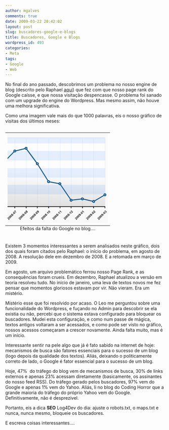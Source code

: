 ```yaml
---
author: mgalves
comments: true
date: 2009-03-22 20:42:02
layout: post
slug: buscadores-google-e-blogs
title: Buscadores, Google e Blogs
wordpress_id: 493
categories:
- Meta
tags:
- Google
- Web
---
```


No final do ano passado, descobrimos um problema no nosso engine de blog (descrito pelo Raphael [aqui](http://log4dev.com/2009/01/08/faxina-de-ano-novo/)) que fez com que nosso page rank do Google caísse, e que nossa visitação despencasse. O problema foi sanado com um upgrade do engine do Wordpress. Mas mesmo assim, não houve uma melhora significativa.

Como uma imagem vale mais do que 1000 palavras, eis o nosso gráfico de visitas dos últimos meses:

<table align="center" style="margin-top: 2em; margin-bottom: 2em">
    <caption align="bottom">Efeitos da falta do Google no blog....</caption>
    <tr><td>
     <img src="/images/2009-03-22-buscadores-google-e-blogs/log4dev.png" />
    </td></tr>
</table>

Existem 3 momentos interessantes a serem analisados neste gráfico, dois dos quais foram citados pelo Raphael: o início do problema, em agosto de 2008. A resolução dele em dezembro de 2008. E a retomada em março de 2009.

Em agosto, um arquivo problemático ferrou nosso Page Rank, e as consequências foram crueis. Em dezembro, Raphael atualizou a versão em teoria resolveu tudo. No início de janeiro, uma leva de textos novos me fez pensar que momentos gloriosos estavam por vir. Não vieram. Era um mistério.

Mistério esse que foi resolvido por acaso. O Leo me perguntou sobre uma funcionalidade do Wordpress, e fuçando no Admin para descobrir se ela existia ou não, percebi que o sistema estava configurado para bloquear os buscadores. Mudei esta configuração, e como num passe de mágica, textos antigos voltaram a ser acessados, e como pode ser visto no gráfico, nossos acessos começaram a crescer novamente. Ainda falta muito, mas é um início.

Interessante sentir na pele algo que já é fato sabido na internet de hoje: mecanismos de busca são fatores essenciais para o sucesso de um blog (logo depois da qualidade dos textos). Aliás, deixando o politicamente correto de lado, o Google é fator essencial para o sucesso de um blog.

Hoje, 47%  do tráfego do blog vem de mecanismos de busca, 30% de links externos e apenas 23% acessam diretamente (basicamente, os assinantes do nosso feed RSS). Do tráfego gerado pelos buscadores, 97% vem do Google e apenas 1% vem do Yahoo. Aliás, li no blog do Coding Horror que a grande maioria do tráfego do próprio Yahoo vem do Google. Definitivamente, não é desprezivel.

Portanto, eis a dica **SEO** Log4Dev do dia: ajuste o robots.txt, o maps.txt e nunca, nunca mesmo, bloqueie os buscadores.

E escreva coisas interessantes....
